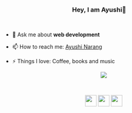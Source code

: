 

<!--
**ayunarang/ayunarang** is a ✨ _special_ ✨ repository because its `README.md` (this file) appears on your GitHub profile.

Here are some ideas to get you started:

- 🔭 I’m currently working on ...
- 🌱 I’m currently learning ...
- 👯 I’m looking to collaborate on ...
- 🤔 I’m looking for help with ...
- 💬 Ask me about ...
- 📫 How to reach me: ...
- 😄 Pronouns: ...
- ⚡ Fun fact: ...
-->

<h3 align="center">Hey, I am Ayushi👋</h1>
&nbsp;&nbsp;

- 💬 Ask me about <strong>web development</strong>
- 📫 How to reach me: <a href="https://www.linkedin.com/in/ayushinarang21/" target="_blank">Ayushi Narang</a>
- ⚡ Things I love: Coffee, books and music

  <p align="center"><img src="https://github-readme-stats.vercel.app/api?username=ayunarang&show_icons=true"></p>
  &nbsp;&nbsp;&nbsp;
  <p align="center">
  <a href="https://twitter.com/ayunarang"><img src="https://cdn.jsdelivr.net/npm/simple-icons@3.13.0/icons/twitter.svg" width="30" height="30"></a>
  <a href="https://www.linkedin.com/in/ayushinarang21"><img src="https://cdn.jsdelivr.net/npm/simple-icons@3.13.0/icons/linkedin.svg" width="30" height="30"></a>
  <a href="discordapp.com/users/1152676047523950602"><img src="https://cdn.jsdelivr.net/npm/simple-icons@3.13.0/icons/discord.svg" width="30" height="30"></a>
  
  </p>
  



